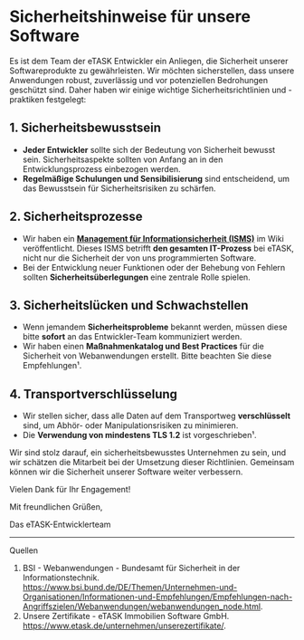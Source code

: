 # Sicherheitshinweise für unsere Software

Es ist dem Team der eTASK Entwickler ein Anliegen, die Sicherheit unserer Softwareprodukte zu gewährleisten. Wir möchten sicherstellen, dass unsere Anwendungen robust, zuverlässig und vor potenziellen Bedrohungen geschützt sind. Daher haben wir einige wichtige Sicherheitsrichtlinien und -praktiken festgelegt:

## 1. Sicherheitsbewusstsein

- **Jeder Entwickler** sollte sich der Bedeutung von Sicherheit bewusst sein. Sicherheitsaspekte sollten von Anfang an in den Entwicklungsprozess einbezogen werden.
- **Regelmäßige Schulungen und Sensibilisierung** sind entscheidend, um das Bewusstsein für Sicherheitsrisiken zu schärfen.

## 2. Sicherheitsprozesse

- Wir haben ein [**Management für Informationsicherheit (ISMS)**](https://etaskwiki.atlassian.net/wiki/spaces/ETASK/pages/503513116/eTASK+Managementsystem+f+r+Informationssicherheit+ISMS) im Wiki veröffentlicht. Dieses ISMS betrifft **den gesamten IT-Prozess** bei eTASK, nicht nur die Sicherheit der von uns programmierten Software.
- Bei der Entwicklung neuer Funktionen oder der Behebung von Fehlern sollten **Sicherheitsüberlegungen** eine zentrale Rolle spielen.

## 3. Sicherheitslücken und Schwachstellen

- Wenn jemandem **Sicherheitsprobleme** bekannt werden, müssen diese bitte **sofort** an das Entwickler-Team kommuniziert werden.
- Wir haben einen **Maßnahmenkatalog und Best Practices** für die Sicherheit von Webanwendungen erstellt. Bitte beachten Sie diese Empfehlungen¹.

## 4. Transportverschlüsselung

- Wir stellen sicher, dass alle Daten auf dem Transportweg **verschlüsselt** sind, um Abhör- oder Manipulationsrisiken zu minimieren.
- Die **Verwendung von mindestens TLS 1.2** ist vorgeschrieben¹.

Wir sind stolz darauf, ein sicherheitsbewusstes Unternehmen zu sein, und wir schätzen die Mitarbeit bei der Umsetzung dieser Richtlinien. Gemeinsam können wir die Sicherheit unserer Software weiter verbessern.

Vielen Dank für Ihr Engagement!

Mit freundlichen Grüßen,

Das eTASK-Entwicklerteam

---

Quellen
1. BSI - Webanwendungen - Bundesamt für Sicherheit in der Informationstechnik. https://www.bsi.bund.de/DE/Themen/Unternehmen-und-Organisationen/Informationen-und-Empfehlungen/Empfehlungen-nach-Angriffszielen/Webanwendungen/webanwendungen_node.html.
2. Unsere Zertifikate - eTASK Immobilien Software GmbH. https://www.etask.de/unternehmen/unserezertifikate/.
